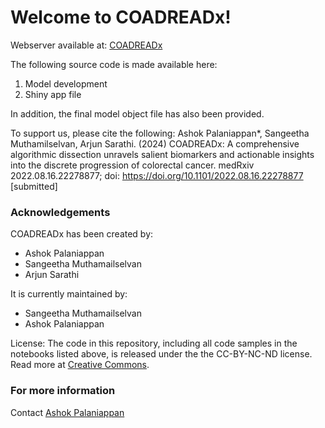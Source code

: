 # Welcome to COADREADx!

Webserver available at: [COADREADx](https://apalanialab.shinyapps.io/coadreadx/)

The following source code is made available here:
1. Model development
2. Shiny app file

In addition, the final model object file has also been provided.

To support us, please cite the following:
Ashok Palaniappan*, Sangeetha Muthamilselvan, Arjun Sarathi. (2024) COADREADx: A comprehensive algorithmic dissection unravels salient biomarkers and actionable insights into the discrete progression of colorectal cancer. medRxiv 2022.08.16.22278877; doi: https://doi.org/10.1101/2022.08.16.22278877 [submitted]

### Acknowledgements
COADREADx has been created by: 
 - Ashok Palaniappan
 - Sangeetha Muthamailselvan
 - Arjun Sarathi

It is currently maintained by:
 - Sangeetha Muthamailselvan
 - Ashok Palaniappan

License: 
The code in this repository, including all code samples in the notebooks listed above, is released under the the CC-BY-NC-ND license. Read more at [Creative Commons](https://creativecommons.org/licenses/by-nc-nd/3.0/us/legalcode). 

### For more information
Contact [Ashok Palaniappan](mailto:apalania@scbt.sastra.edu)
